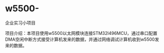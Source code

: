 # w5500-
企业实习小项目

项目介绍：本项目使用w5500以太网模块连接STM32l496MCU，通过串口配置DMA空闲中断方式接受计算机发来的数据，并通过网络调试计算机收到w5500发来的数据。